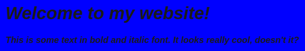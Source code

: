 <!DOCTYPE html>
<html lang="en">
<head>
  <meta charset="UTF-8">
  <meta name="viewport" content="width=device-width, initial-scale=1.0">
  <title>Blue Background with Bold and Italic Text</title>
  <style>
    body {
      background-color: #0000FF; /* Blue */
      font-family: Arial, sans-serif;
      font-size: 24px;
      font-weight: bold;
      font-style: italic;
    }
  </style>
</head>
<body>
  <h1>Welcome to my website!</h1>
  <p>This is some text in bold and italic font. It looks really cool, doesn't it?</p>
</body>
</html>
